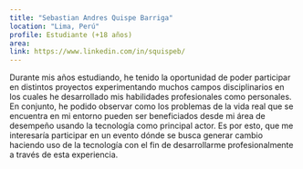 ```yaml
---
title: "Sebastian Andres Quispe Barriga"
location: "Lima, Perú"
profile: Estudiante (+18 años)
area: 
link: https://www.linkedin.com/in/squispeb/
---
```


Durante mis años estudiando, he tenido la oportunidad de poder participar en distintos proyectos experimentando muchos campos disciplinarios en los cuales he desarrollado mis habilidades profesionales como personales. En conjunto, he podido observar como los problemas de la vida real que se encuentra en mi entorno pueden ser beneficiados desde mi área de desempeño usando la tecnología como principal actor. Es por esto, que me interesaría participar en un evento dónde se busca generar cambio haciendo uso de la tecnología con el fin de desarrollarme profesionalmente a través de esta experiencia.